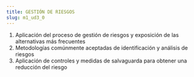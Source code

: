 ```yaml
---
title: GESTIÓN DE RIESGOS
slug: m1_ud3_0
---
```


1. Aplicación del proceso de gestión de riesgos y exposición de las alternativas más frecuentes
2. Metodologías comúnmente aceptadas de identificación y análisis de riesgos
3. Aplicación de controles y medidas de salvaguarda para obtener una reducción del riesgo